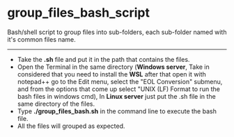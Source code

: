 # group_files_bash_script
Bash/shell script to group files into sub-folders, each sub-folder named with it's common files name.

_________________________________________________________________________________________________________________

 - Take the **.sh** file and put it in the path that contains the files.
 - Open the Terminal in the same directory (**Windows server**, Take in considered that you need to install the **WSL** after that open it with notepad++ go to the Edit menu, select the "EOL Conversion" submenu, and from the options that come up select "UNIX (LF) Format to run the bash files in windows cmd), In **Linux server** just put the .sh file in the same directory of the files.
 - Type **./group_files_bash.sh** in the command line to execute the bash file.
 - All the files will grouped as expected.
